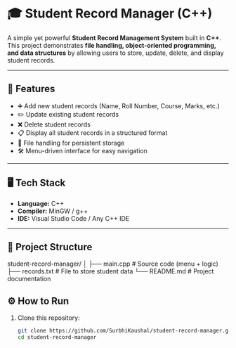 # 🎓 Student Record Manager (C++)

A simple yet powerful **Student Record Management System** built in **C++**.  
This project demonstrates **file handling, object-oriented programming, and data structures** by allowing users to store, update, delete, and display student records.

---

## 🚀 Features
- ➕ Add new student records (Name, Roll Number, Course, Marks, etc.)
- ✏️ Update existing student records
- ❌ Delete student records
- 📋 Display all student records in a structured format
- 💾 File handling for persistent storage
- 🛠️ Menu-driven interface for easy navigation

---

## 🖥️ Tech Stack
- **Language:** C++  
- **Compiler:** MinGW / g++  
- **IDE:** Visual Studio Code / Any C++ IDE  

---

## 📂 Project Structure
student-record-manager/
│
├── main.cpp # Source code (menu + logic)
├── records.txt # File to store student data
└── README.md # Project documentation

## ⚙️ How to Run
1. Clone this repository:
   ```sh
   git clone https://github.com/SurbhiKaushal/student-record-manager.git
   cd student-record-manager
